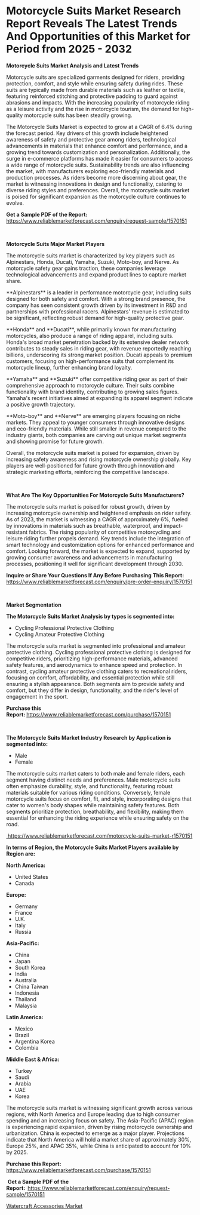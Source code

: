 <p><h1>Motorcycle Suits Market Research Report Reveals The Latest Trends And Opportunities of this Market for Period from 2025 - 2032</h1></p><p><strong>Motorcycle Suits Market Analysis and Latest Trends</strong></p>
<p><p>Motorcycle suits are specialized garments designed for riders, providing protection, comfort, and style while ensuring safety during rides. These suits are typically made from durable materials such as leather or textile, featuring reinforced stitching and protective padding to guard against abrasions and impacts. With the increasing popularity of motorcycle riding as a leisure activity and the rise in motorcycle tourism, the demand for high-quality motorcycle suits has been steadily growing.</p><p>The Motorcycle Suits Market is expected to grow at a CAGR of 6.4% during the forecast period. Key drivers of this growth include heightened awareness of safety and protective gear among riders, technological advancements in materials that enhance comfort and performance, and a growing trend towards customization and personalization. Additionally, the surge in e-commerce platforms has made it easier for consumers to access a wide range of motorcycle suits. Sustainability trends are also influencing the market, with manufacturers exploring eco-friendly materials and production processes. As riders become more discerning about gear, the market is witnessing innovations in design and functionality, catering to diverse riding styles and preferences. Overall, the motorcycle suits market is poised for significant expansion as the motorcycle culture continues to evolve.</p></p>
<p><strong>Get a Sample PDF of the Report:&nbsp;</strong> <a href="https://www.reliablemarketforecast.com/enquiry/request-sample/1570151?utm_campaign=1890&utm_medium=2&utm_source=Github&utm_content=ia&utm_term=07022025&utm_id=motorcycle-suits">https://www.reliablemarketforecast.com/enquiry/request-sample/1570151</a></p>
<p>&nbsp;</p>
<p><strong>Motorcycle Suits Major Market Players</strong></p>
<p><p>The motorcycle suits market is characterized by key players such as Alpinestars, Honda, Ducati, Yamaha, Suzuki, Moto-boy, and Nerve. As motorcycle safety gear gains traction, these companies leverage technological advancements and expand product lines to capture market share.</p><p>**Alpinestars** is a leader in performance motorcycle gear, including suits designed for both safety and comfort. With a strong brand presence, the company has seen consistent growth driven by its investment in R&D and partnerships with professional racers. Alpinestars' revenue is estimated to be significant, reflecting robust demand for high-quality protective gear.</p><p>**Honda** and **Ducati**, while primarily known for manufacturing motorcycles, also produce a range of riding apparel, including suits. Honda's broad market penetration backed by its extensive dealer network contributes to steady sales in riding gear, with revenue reportedly reaching billions, underscoring its strong market position. Ducati appeals to premium customers, focusing on high-performance suits that complement its motorcycle lineup, further enhancing brand loyalty.</p><p>**Yamaha** and **Suzuki** offer competitive riding gear as part of their comprehensive approach to motorcycle culture. Their suits combine functionality with brand identity, contributing to growing sales figures. Yamaha's recent initiatives aimed at expanding its apparel segment indicate a positive growth trajectory.</p><p>**Moto-boy** and **Nerve** are emerging players focusing on niche markets. They appeal to younger consumers through innovative designs and eco-friendly materials. While still smaller in revenue compared to the industry giants, both companies are carving out unique market segments and showing promise for future growth.</p><p>Overall, the motorcycle suits market is poised for expansion, driven by increasing safety awareness and rising motorcycle ownership globally. Key players are well-positioned for future growth through innovation and strategic marketing efforts, reinforcing the competitive landscape.</p></p>
<p>&nbsp;</p>
<p><strong>What Are The Key Opportunities For Motorcycle Suits Manufacturers?</strong></p>
<p><p>The motorcycle suits market is poised for robust growth, driven by increasing motorcycle ownership and heightened emphasis on rider safety. As of 2023, the market is witnessing a CAGR of approximately 6%, fueled by innovations in materials such as breathable, waterproof, and impact-resistant fabrics. The rising popularity of competitive motorcycling and leisure riding further propels demand. Key trends include the integration of smart technology and customization options for enhanced performance and comfort. Looking forward, the market is expected to expand, supported by growing consumer awareness and advancements in manufacturing processes, positioning it well for significant development through 2030.</p></p>
<p><strong>Inquire or Share Your Questions If Any Before Purchasing This Report:</strong> <a href="https://www.reliablemarketforecast.com/enquiry/pre-order-enquiry/1570151?utm_campaign=1890&utm_medium=2&utm_source=Github&utm_content=ia&utm_term=07022025&utm_id=motorcycle-suits">https://www.reliablemarketforecast.com/enquiry/pre-order-enquiry/1570151</a></p>
<p>&nbsp;</p>
<p><strong>Market Segmentation</strong></p>
<p><strong>The Motorcycle Suits Market Analysis by types is segmented into:</strong></p>
<p><ul><li>Cycling Professional Protective Clothing</li><li>Cycling Amateur Protective Clothing</li></ul></p>
<p><p>The motorcycle suits market is segmented into professional and amateur protective clothing. Cycling professional protective clothing is designed for competitive riders, prioritizing high-performance materials, advanced safety features, and aerodynamics to enhance speed and protection. In contrast, cycling amateur protective clothing caters to recreational riders, focusing on comfort, affordability, and essential protection while still ensuring a stylish appearance. Both segments aim to provide safety and comfort, but they differ in design, functionality, and the rider's level of engagement in the sport.</p></p>
<p><strong>Purchase this Report:&nbsp;</strong><a href="https://www.reliablemarketforecast.com/purchase/1570151?utm_campaign=1890&utm_medium=2&utm_source=Github&utm_content=ia&utm_term=07022025&utm_id=motorcycle-suits">https://www.reliablemarketforecast.com/purchase/1570151</a></p>
<p>&nbsp;</p>
<p><strong>The Motorcycle Suits Market Industry Research by Application is segmented into:</strong></p>
<p><ul><li>Male</li><li>Female</li></ul></p>
<p><p>The motorcycle suits market caters to both male and female riders, each segment having distinct needs and preferences. Male motorcycle suits often emphasize durability, style, and functionality, featuring robust materials suitable for various riding conditions. Conversely, female motorcycle suits focus on comfort, fit, and style, incorporating designs that cater to women's body shapes while maintaining safety features. Both segments prioritize protection, breathability, and flexibility, making them essential for enhancing the riding experience while ensuring safety on the road.</p></p>
<p><a href="https://www.reliablemarketforecast.com/motorcycle-suits-market-r1570151?utm_campaign=1890&utm_medium=2&utm_source=Github&utm_content=ia&utm_term=07022025&utm_id=motorcycle-suits">&nbsp;https://www.reliablemarketforecast.com/motorcycle-suits-market-r1570151</a></p>
<p><strong>In terms of Region, the Motorcycle Suits Market Players available by Region are:</strong></p>
<p>
    <p> <strong> North America: </strong>
        <ul>
            <li>United States</li>
            <li>Canada</li>
        </ul>
        </p> 
    <p> <strong> Europe: </strong>
        <ul>
            <li>Germany</li>
            <li>France</li>
            <li>U.K.</li>
            <li>Italy</li>
            <li>Russia</li>
        </ul>
        </p> 
    <p> <strong> Asia-Pacific: </strong>
        <ul>
            <li>China</li>
            <li>Japan</li>
            <li>South Korea</li>
            <li>India</li>
            <li>Australia</li>
            <li>China Taiwan</li>
            <li>Indonesia</li>
            <li>Thailand</li>
            <li>Malaysia</li>
        </ul>
        </p> 
    <p> <strong> Latin America: </strong>
        <ul>
            <li>Mexico</li>
            <li>Brazil</li>
            <li>Argentina Korea</li>
            <li>Colombia</li>
        </ul>
        </p> 
    <p> <strong> Middle East & Africa: </strong>
        <ul>
            <li>Turkey</li>
            <li>Saudi</li>
            <li>Arabia</li>
            <li>UAE</li>
            <li>Korea</li>
        </ul>
    </p>
    </p>
<p><p>The motorcycle suits market is witnessing significant growth across various regions, with North America and Europe leading due to high consumer spending and an increasing focus on safety. The Asia-Pacific (APAC) region is experiencing rapid expansion, driven by rising motorcycle ownership and urbanization. China is expected to emerge as a major player. Projections indicate that North America will hold a market share of approximately 30%, Europe 25%, and APAC 35%, while China is anticipated to account for 10% by 2025.</p></p>
<p><strong>Purchase this Report: </strong><a href="https://www.reliablemarketforecast.com/purchase/1570151?utm_campaign=1890&utm_medium=2&utm_source=Github&utm_content=ia&utm_term=07022025&utm_id=motorcycle-suits">https://www.reliablemarketforecast.com/purchase/1570151</a></p>
<p>&nbsp;<strong>Get a Sample PDF of the Report:&nbsp;&nbsp;</strong><a href="https://www.reliablemarketforecast.com/enquiry/request-sample/1570151?utm_campaign=1890&utm_medium=2&utm_source=Github&utm_content=ia&utm_term=07022025&utm_id=motorcycle-suits">https://www.reliablemarketforecast.com/enquiry/request-sample/1570151</a></p>
<p><strong></strong></p>
<p><p><a href="https://github.com/lylyparadise/Market-Research-Report-List-6/blob/main/watercraft-accessories-market.md?utm_campaign=1890&utm_medium=2&utm_source=Github&utm_content=ia&utm_term=07022025&utm_id=motorcycle-suits">Watercraft Accessories Market</a></p></p>